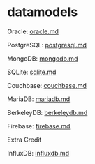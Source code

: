 # datamodels

Oracle: [oracle.md](oracle.md)

PostgreSQL: [postgresql.md](postgresql.md)

MongoDB: [mongodb.md](mongodb.md)

SQLite: [sqlite.md](sqlite.md)

Couchbase: [couchbase.md](couchbase.md)

MariaDB: [mariadb.md](mariadb.md)

BerkeleyDB: [berkeleydb.md](berkeleydb.md)

Firebase: [firebase.md](firebase.md)





Extra Credit

InfluxDB: [influxdb.md](influxdb.md)
